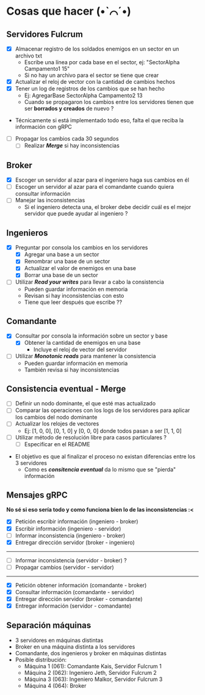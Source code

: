 # Cosas que hacer (•ˋ⌒ˊ•)

## Servidores Fulcrum
- [x] Almacenar registro de los soldados enemigos en un sector en un archivo txt
    - Escribe una línea por cada base en el sector, ej: "SectorAlpha Campamento1 15"
    - Si no hay un archivo para el sector se tiene que crear
- [x] Actualizar el reloj de vector con la cantidad de cambios hechos
- [x] Tener un log de registros de los cambios que se han hecho
    - Ej: AgregarBase SectorAlpha Campamento2 13
    - Cuando se propagaron los cambios entre los servidores tienen que ser **borrados y creados** de nuevo ?
- Técnicamente si está implementado todo eso, falta el que reciba la información con gRPC
- [ ] Propagar los cambios cada 30 segundos
    - [ ] Realizar ***Merge*** si hay inconsistencias 

## Broker
- [x] Escoger un servidor al azar para el ingeniero haga sus cambios en él
- [ ] Escoger un servidor al azar para el comandante cuando quiera consultar información
- [ ] Manejar las inconsistencias
    - Si el ingeniero detecta una, el broker debe decidir cuál es el mejor servidor que puede ayudar al ingeniero ?

## Ingenieros
- [x] Preguntar por consola los cambios en los servidores
    - [x] Agregar una base a un sector
    - [x] Renombrar una base de un sector
    - [x] Actualizar el valor de enemigos en una base
    - [x] Borrar una base de un sector
- [ ] Utilizar ***Read your writes*** para llevar a cabo la consistencia
    - Pueden guardar información en memoria
    - Revisan si hay inconsistencias con esto
    - Tiene que leer después que escribe ??

## Comandante
- [x] Consultar por consola la información sobre un sector y base
    - [x] Obtener la cantidad de enemigos en una base
        - Incluye el reloj de vector del servidor
- [ ] Utilizar ***Monotonic reads*** para mantener la consistencia
    - Pueden guardar información en memoria
    - También revisa si hay inconsistencias

## Consistencia eventual - Merge
- [ ] Definir un nodo dominante, el que esté mas actualizado
- [ ] Comparar las operaciones con los logs de los servidores para aplicar los cambios del nodo dominante
- [ ] Actualizar los relojes de vectores
    - Ej: [1, 0, 0], [0, 1, 0] y [0, 0, 0] donde todos pasan a ser [1, 1, 0]
- [ ] Utilizar método de resolución libre para casos particulares ?
    - [ ] Especificar en el README
- El objetivo es que al finalizar el proceso no existan diferencias entre los 3 servidores
    - Como es ***consitencia eventual*** da lo mismo que se "pierda" información

## Mensajes gRPC
**No sé si eso sería todo y como funciona bien lo de las inconsistencias :<**
- [x] Petición escribir información (ingeniero - broker)
- [x] Escribir información (ingeniero - servidor)
- [ ] Informar inconsistencia (ingeniero - broker)
- [x] Entregar dirección servidor (broker - ingeniero)
---
- [ ] Informar inconsistencia (servidor - broker) ?
- [ ] Propagar cambios (servidor - servidor)
---
- [x] Petición obtener información (comandante - broker)
- [x] Consultar información (comandante - servidor)
- [x] Entregar dirección servidor (broker - comandante)
- [x] Entregar información (servidor - comandante)

## Separación máquinas
- 3 servidores en máquinas distintas
- Broker en una máquina distinta a los servidores
- Comandante, dos ingenieros y broker en máquinas distintas
- Posible distribución:
    - Máquina 1 (061): Comandante Kais, Servidor Fulcrum 1
    - Máquina 2 (062): Ingeniero Jeth, Servidor Fulcrum 2
    - Máquina 3 (063): Ingeniero Malkor, Servidor Fulcrum 3
    - Máquina 4 (064): Broker